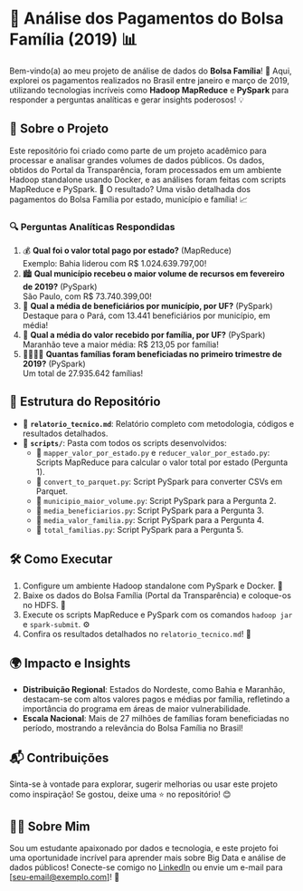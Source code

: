 # 🌟 Análise dos Pagamentos do Bolsa Família (2019) 📊

Bem-vindo(a) ao meu projeto de análise de dados do **Bolsa Família**! 🎉 Aqui, explorei os pagamentos realizados no Brasil entre janeiro e março de 2019, utilizando tecnologias incríveis como **Hadoop MapReduce** e **PySpark** para responder a perguntas analíticas e gerar insights poderosos! 💡

## 📖 Sobre o Projeto
Este repositório foi criado como parte de um projeto acadêmico para processar e analisar grandes volumes de dados públicos. Os dados, obtidos do Portal da Transparência, foram processados em um ambiente Hadoop standalone usando Docker, e as análises foram feitas com scripts MapReduce e PySpark. 🚀 O resultado? Uma visão detalhada dos pagamentos do Bolsa Família por estado, município e família! 📈

### 🔍 Perguntas Analíticas Respondidas
1. 💰 **Qual foi o valor total pago por estado?** (MapReduce)  
   Exemplo: Bahia liderou com R$ 1.024.639.797,00!  
2. 🏙️ **Qual município recebeu o maior volume de recursos em fevereiro de 2019?** (PySpark)  
   São Paulo, com R$ 73.740.399,00!  
3. 👥 **Qual a média de beneficiários por município, por UF?** (PySpark)  
   Destaque para o Pará, com 13.441 beneficiários por município, em média!  
4. 💸 **Qual a média do valor recebido por família, por UF?** (PySpark)  
   Maranhão teve a maior média: R$ 213,05 por família!  
5. 👨‍👩‍👧‍👦 **Quantas famílias foram beneficiadas no primeiro trimestre de 2019?** (PySpark)  
   Um total de 27.935.642 famílias!  

## 📂 Estrutura do Repositório
- 📜 **`relatorio_tecnico.md`**: Relatório completo com metodologia, códigos e resultados detalhados.  
- 📁 **`scripts/`**: Pasta com todos os scripts desenvolvidos:  
  - 🐍 `mapper_valor_por_estado.py` e `reducer_valor_por_estado.py`: Scripts MapReduce para calcular o valor total por estado (Pergunta 1).  
  - 🐍 `convert_to_parquet.py`: Script PySpark para converter CSVs em Parquet.  
  - 🐍 `municipio_maior_volume.py`: Script PySpark para a Pergunta 2.  
  - 🐍 `media_beneficiarios.py`: Script PySpark para a Pergunta 3.  
  - 🐍 `media_valor_familia.py`: Script PySpark para a Pergunta 4.  
  - 🐍 `total_familias.py`: Script PySpark para a Pergunta 5.  

## 🛠️ Como Executar
1. Configure um ambiente Hadoop standalone com PySpark e Docker. 🐳  
2. Baixe os dados do Bolsa Família (Portal da Transparência) e coloque-os no HDFS. 📁  
3. Execute os scripts MapReduce e PySpark com os comandos `hadoop jar` e `spark-submit`. ⚙️  
4. Confira os resultados detalhados no `relatorio_tecnico.md`! 📖  

## 🌍 Impacto e Insights
- **Distribuição Regional**: Estados do Nordeste, como Bahia e Maranhão, destacam-se com altos valores pagos e médias por família, refletindo a importância do programa em áreas de maior vulnerabilidade.  
- **Escala Nacional**: Mais de 27 milhões de famílias foram beneficiadas no período, mostrando a relevância do Bolsa Família no Brasil!  

## 📬 Contribuições
Sinta-se à vontade para explorar, sugerir melhorias ou usar este projeto como inspiração! Se gostou, deixe uma ⭐ no repositório! 😊

## 🧑‍💻 Sobre Mim
Sou um estudante apaixonado por dados e tecnologia, e este projeto foi uma oportunidade incrível para aprender mais sobre Big Data e análise de dados públicos! Conecte-se comigo no [LinkedIn](#) ou envie um e-mail para [seu-email@exemplo.com]! 📧
